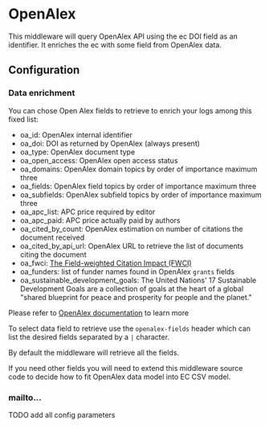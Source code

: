 # OpenAlex

This middleware will query OpenAlex API using the ec DOI field as an identifier. It enriches the ec with some field from OpenAlex data.

## Configuration

### Data enrichment

You can chose Open Alex fields to retrieve to enrich your logs among this fixed list:

- oa_id: OpenAlex internal identifier
- oa_doi: DOI as returned by OpenAlex (always present)
- oa_type: OpenAlex document type
- oa_open_access: OpenAlex open access status
- oa_domains: OpenAlex domain topics by order of importance maximum three
- oa_fields: OpenAlex field topics by order of importance maximum three 
- oa_subfields: OpenAlex subfield topics by order of importance maximum three 
- oa_apc_list: APC price required by editor
- oa_apc_paid: APC price actually paid by authors
- oa_cited_by_count: OpenAlex estimation on number of citations the document received
- oa_cited_by_api_url: OpenAlex URL to retrieve the list of documents citing the document
- oa_fwci: [The Field-weighted Citation Impact (FWCI)](https://help.openalex.org/hc/en-us/articles/24735753007895-Field-Weighted-Citation-Impact-FWCI)
- oa_funders: list of funder names found in OpenAlex `grants` fields 
- oa_sustainable_development_goals: The United Nations' 17 Sustainable Development Goals are a collection of goals at the heart of a global "shared blueprint for peace and prosperity for people and the planet."

Please refer to [OpenAlex documentation](https://docs.openalex.org/api-entities/works/work-object) to learn more

To select data field to retrieve use the `openalex-fields` header which can list the desired fields separated by a `|` character.

By default the middleware will retrieve all the fields.

If you need other fields you will need to extend this middleware source code to decide how to fit OpenAlex data model into EC CSV model.

### mailto...
TODO add all config parameters